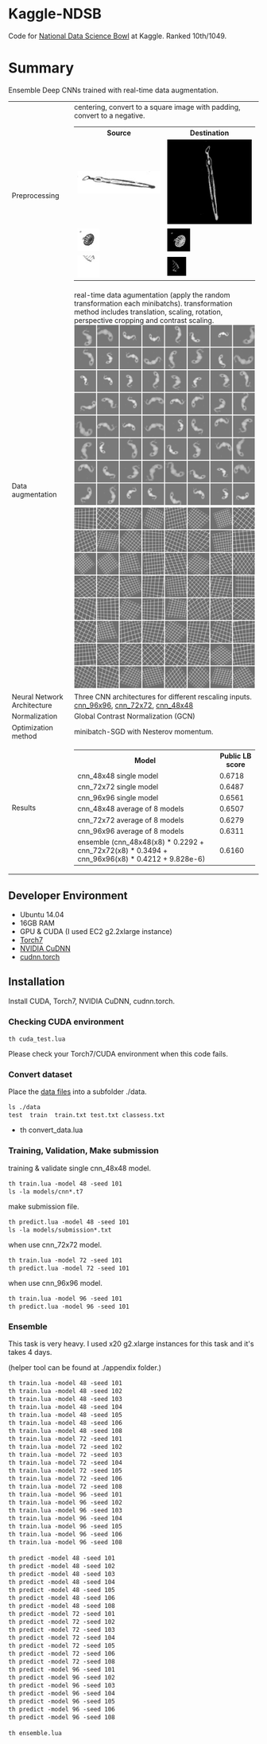 # Kaggle-NDSB

Code for [National Data Science Bowl](https://www.kaggle.com/c/datasciencebowl) at Kaggle. Ranked 10th/1049.

# Summary

Ensemble Deep CNNs trained with real-time data augmentation.

<table>
  <tr>
    <td>
      Preprocessing
    </td>
    <td>
      centering, convert to a square image with padding, convert to a negative.
      <table>
        <tr>
	  <th>Source</th>
	  <th>Destination</th>
	</tr>
	<tr>
	  <td><img src="https://raw.githubusercontent.com/nagadomi/kaggle-ndsb/master/figure/preprocess_before_1.png"></td>
	  <td><img src="https://raw.githubusercontent.com/nagadomi/kaggle-ndsb/master/figure/preprocess_after_1.png"></td>
	</tr>
	<tr>
	  <td><img src="https://raw.githubusercontent.com/nagadomi/kaggle-ndsb/master/figure/preprocess_before_4.png"></td>
	  <td><img src="https://raw.githubusercontent.com/nagadomi/kaggle-ndsb/master/figure/preprocess_after_4.png"></td>
	</tr>
	<tr>
	  <td><img src="https://raw.githubusercontent.com/nagadomi/kaggle-ndsb/master/figure/preprocess_before_5.png"></td>
	  <td><img src="https://raw.githubusercontent.com/nagadomi/kaggle-ndsb/master/figure/preprocess_after_5.png"></td>
	</tr>
      </table>
    </td>
  </tr>
  <tr>
    <td>
      Data augmentation
    </td>
    <td>
      real-time data agumentation (apply the random transformation each minibatchs).
      transformation method includes translation, scaling, rotation, perspective cropping and contrast scaling.<br/>
      <img src="https://raw.githubusercontent.com/nagadomi/kaggle-ndsb/master/figure/random_transform.png">
      <img src="https://raw.githubusercontent.com/nagadomi/kaggle-ndsb/master/figure/random_transform_grid.png">
    </td>
  </tr>
  <tr>
    <td>
     Neural Network Architecture
    </td>
    <td>
      Three CNN architectures for different rescaling inputs. 
      <a href="https://github.com/nagadomi/kaggle-ndsb/blob/master/cnn_96x96.lua">cnn_96x96</a>,
      <a href="https://github.com/nagadomi/kaggle-ndsb/blob/master/cnn_72x72.lua">cnn_72x72</a>,
      <a href="https://github.com/nagadomi/kaggle-ndsb/blob/master/cnn_48x48.lua">cnn_48x48</a>
    </td>
  </tr>
  <tr>
    <td>
      Normalization
    </td>
    <td>
     Global Contrast Normalization (GCN)
    </td>
  </tr>
  <tr>
    <td>
      Optimization method
    </td>
    <td>
     minibatch-SGD with Nesterov momentum.
    </td>
  </tr>
  <tr>
    <td>
      Results
    </td>
    <td>
      <table>
        <tr>
	  <th>Model</th>
	  <th>Public LB score</th>
	</tr>
	<tr>
	  <td> cnn_48x48 single model</td>
	  <td> 0.6718 </td>
	</tr>
	<tr>
	  <td> cnn_72x72 single model</td>
	  <td> 0.6487 </td>
	</tr>
	<tr>
	  <td> cnn_96x96 single model</td>
	  <td> 0.6561 </td>
	</tr>
	<tr>
	  <td> cnn_48x48 average of 8 models</td>
	  <td> 0.6507 </td>
	</tr>
	<tr>
	  <td> cnn_72x72 average of 8 models</td>
	  <td> 0.6279 </td>
	</tr>
	<tr>
	  <td> cnn_96x96 average of 8 models</td>
	  <td> 0.6311 </td>
	</tr>
	<tr>
	  <td> ensemble (cnn_48x48(x8) * 0.2292 + cnn_72x72(x8) * 0.3494 + cnn_96x96(x8) * 0.4212 + 9.828e-6)</td>
	  <td> 0.6160 </td>
	</tr>
      </table>
    </td>
  </tr>
</table>

## Developer Environment

- Ubuntu 14.04
- 16GB RAM 
- GPU & CUDA (I used EC2 g2.2xlarge instance)
- [Torch7](http://torch.ch/)
- [NVIDIA CuDNN](https://developer.nvidia.com/cuDNN)
- [cudnn.torch](https://github.com/soumith/cudnn.torch)

## Installation

Install CUDA, Torch7, NVIDIA CuDNN, cudnn.torch.

### Checking CUDA environment

    th cuda_test.lua

Please check your Torch7/CUDA environment when this code fails.

### Convert dataset

Place the [data files](https://www.kaggle.com/c/datasciencebowl/data) into a subfolder ./data.

    ls ./data
    test  train  train.txt test.txt classess.txt
-
    th convert_data.lua

### Training, Validation, Make submission

training & validate single cnn_48x48 model.

    th train.lua -model 48 -seed 101
    ls -la models/cnn*.t7

make submission file.

    th predict.lua -model 48 -seed 101
    ls -la models/submission*.txt

when use cnn_72x72 model.

    th train.lua -model 72 -seed 101
    th predict.lua -model 72 -seed 101
    
when use cnn_96x96 model.

    th train.lua -model 96 -seed 101
    th predict.lua -model 96 -seed 101

### Ensemble

This task is very heavy. I used x20 g2.xlarge instances for this task and it's takes 4 days.

(helper tool can be found at ./appendix folder.)

    th train.lua -model 48 -seed 101
    th train.lua -model 48 -seed 102
    th train.lua -model 48 -seed 103
    th train.lua -model 48 -seed 104
    th train.lua -model 48 -seed 105
    th train.lua -model 48 -seed 106
    th train.lua -model 48 -seed 108
    th train.lua -model 72 -seed 101
    th train.lua -model 72 -seed 102
    th train.lua -model 72 -seed 103
    th train.lua -model 72 -seed 104
    th train.lua -model 72 -seed 105
    th train.lua -model 72 -seed 106
    th train.lua -model 72 -seed 108
    th train.lua -model 96 -seed 101
    th train.lua -model 96 -seed 102
    th train.lua -model 96 -seed 103
    th train.lua -model 96 -seed 104
    th train.lua -model 96 -seed 105
    th train.lua -model 96 -seed 106
    th train.lua -model 96 -seed 108
    
    th predict -model 48 -seed 101
    th predict -model 48 -seed 102
    th predict -model 48 -seed 103
    th predict -model 48 -seed 104
    th predict -model 48 -seed 105
    th predict -model 48 -seed 106
    th predict -model 48 -seed 108
    th predict -model 72 -seed 101
    th predict -model 72 -seed 102
    th predict -model 72 -seed 103
    th predict -model 72 -seed 104
    th predict -model 72 -seed 105
    th predict -model 72 -seed 106
    th predict -model 72 -seed 108
    th predict -model 96 -seed 101
    th predict -model 96 -seed 102
    th predict -model 96 -seed 103
    th predict -model 96 -seed 104
    th predict -model 96 -seed 105
    th predict -model 96 -seed 106
    th predict -model 96 -seed 108

    th ensemble.lua
